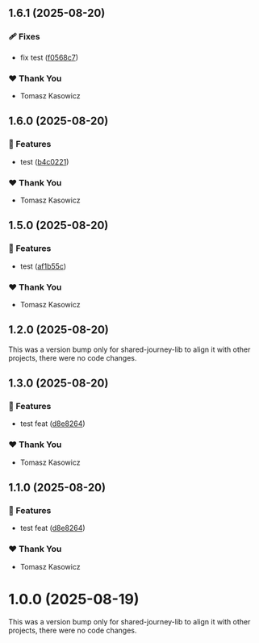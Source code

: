 ## 1.6.1 (2025-08-20)

### 🩹 Fixes

- fix test ([f0568c7](https://github.com/TomaszKasowicz/nx-release-learning/commit/f0568c7))

### ❤️ Thank You

- Tomasz Kasowicz

## 1.6.0 (2025-08-20)

### 🚀 Features

- test ([b4c0221](https://github.com/TomaszKasowicz/nx-release-learning/commit/b4c0221))

### ❤️ Thank You

- Tomasz Kasowicz

## 1.5.0 (2025-08-20)

### 🚀 Features

- test ([af1b55c](https://github.com/TomaszKasowicz/nx-release-learning/commit/af1b55c))

### ❤️ Thank You

- Tomasz Kasowicz

## 1.2.0 (2025-08-20)

This was a version bump only for shared-journey-lib to align it with other projects, there were no code changes.

## 1.3.0 (2025-08-20)

### 🚀 Features

- test feat ([d8e8264](https://github.com/TomaszKasowicz/nx-release-learning/commit/d8e8264))

### ❤️ Thank You

- Tomasz Kasowicz

## 1.1.0 (2025-08-20)

### 🚀 Features

- test feat ([d8e8264](https://github.com/TomaszKasowicz/nx-release-learning/commit/d8e8264))

### ❤️ Thank You

- Tomasz Kasowicz

# 1.0.0 (2025-08-19)

This was a version bump only for shared-journey-lib to align it with other projects, there were no code changes.